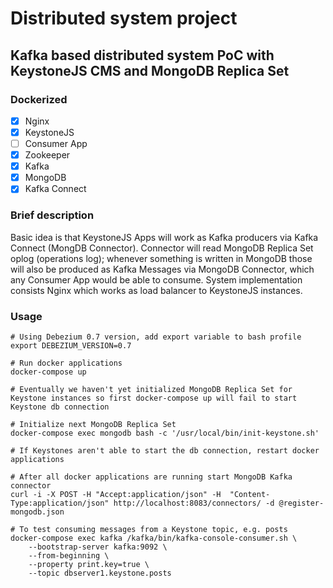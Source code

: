 # Distributed system project
## Kafka based distributed system PoC with KeystoneJS CMS and MongoDB Replica Set

### Dockerized

- [X] Nginx
- [X] KeystoneJS
- [ ] Consumer App
- [X] Zookeeper
- [X] Kafka
- [X] MongoDB
- [X] Kafka Connect

### Brief description

Basic idea is that KeystoneJS Apps will work as Kafka producers via Kafka Connect (MongDB Connector). Connector will read MongoDB Replica Set oplog (operations log); whenever something is written in MongoDB those will also be produced as Kafka Messages via MongoDB Connector, which any Consumer App would be able to consume. System implementation consists Nginx which works as load balancer to KeystoneJS instances.

### Usage
```
# Using Debezium 0.7 version, add export variable to bash profile
export DEBEZIUM_VERSION=0.7

# Run docker applications
docker-compose up

# Eventually we haven't yet initialized MongoDB Replica Set for Keystone instances so first docker-compose up will fail to start Keystone db connection

# Initialize next MongoDB Replica Set
docker-compose exec mongodb bash -c '/usr/local/bin/init-keystone.sh'

# If Keystones aren't able to start the db connection, restart docker applications

# After all docker applications are running start MongoDB Kafka connector
curl -i -X POST -H "Accept:application/json" -H  "Content-Type:application/json" http://localhost:8083/connectors/ -d @register-mongodb.json

# To test consuming messages from a Keystone topic, e.g. posts
docker-compose exec kafka /kafka/bin/kafka-console-consumer.sh \
    --bootstrap-server kafka:9092 \
    --from-beginning \
    --property print.key=true \
    --topic dbserver1.keystone.posts
    
```
